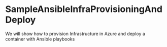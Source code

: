 # SampleAnsibleInfraProvisioningAndDeploy
We will show how to provision Infrastructure in Azure and deploy a container with Ansible playbooks
